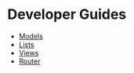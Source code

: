 # Developer Guides

* [Models](guides/models.md)
* [Lists](guides/lists.md)
* [Views](guides/views.md)
* [Router](guides/router.md)

